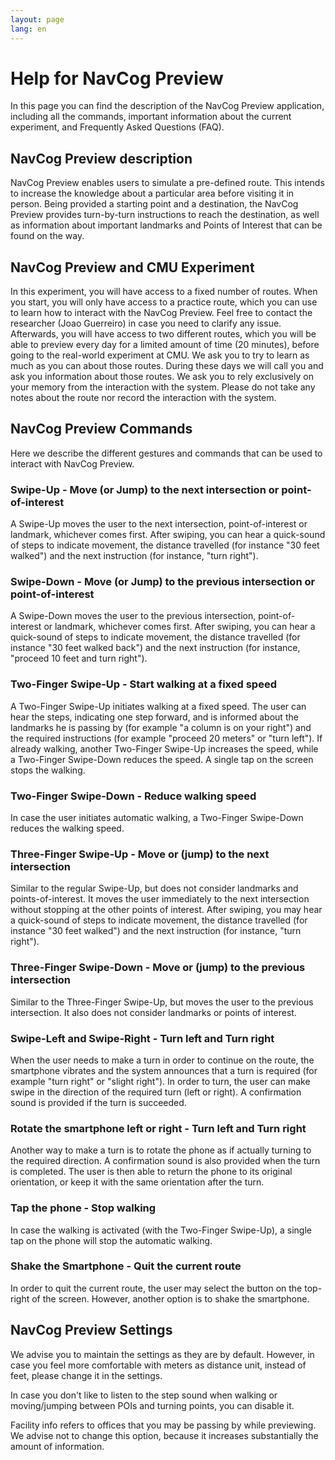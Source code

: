 ```yaml
---
layout: page
lang: en
---
```


# Help for NavCog Preview

In this page you can find the description of the NavCog Preview application, including all the commands, important information about the current experiment, and Frequently Asked Questions (FAQ).

## NavCog Preview description
NavCog Preview enables users to simulate a pre-defined route. This intends to increase the knowledge about a particular area before visiting it in person.
Being provided a starting point and a destination, the NavCog Preview provides turn-by-turn instructions to reach the destination, as well as information about important landmarks and Points of Interest that can be found on the way.

## NavCog Preview and CMU Experiment
In this experiment, you will have access to a fixed number of routes. When you start, you will only have access to a practice route, which you can use to learn how to interact with the NavCog Preview. Feel free to contact the researcher (Joao Guerreiro) in case you need to clarify any issue.
Afterwards, you will have access to two different routes, which you will be able to preview every day for a limited amount of time (20 minutes), before going to the real-world experiment at CMU. We ask you to try to learn as much as you can about those routes.
During these days we will call you and ask you information about those routes. We ask you to rely exclusively on your memory from the interaction with the system. Please do not take any notes about the route nor record the interaction with the system.


## NavCog Preview Commands
Here we describe the different gestures and commands that can be used to interact with NavCog Preview. 

### Swipe-Up - Move (or Jump) to the next intersection or point-of-interest
A Swipe-Up moves the user to the next intersection, point-of-interest or landmark, whichever comes first. After swiping, you can hear a quick-sound of steps to indicate movement, the distance travelled (for instance "30 feet walked") and the next instruction (for instance, "turn right").

### Swipe-Down - Move (or Jump) to the previous intersection or point-of-interest
A Swipe-Down moves the user to the previous intersection, point-of-interest or landmark, whichever comes first. After swiping, you can hear a quick-sound of steps to indicate movement, the distance travelled (for instance "30 feet walked back") and the next instruction (for instance, "proceed 10 feet and turn right").

### Two-Finger Swipe-Up - Start walking at a fixed speed
A Two-Finger Swipe-Up initiates walking at a fixed speed. The user can hear the steps, indicating one step forward, and is informed about the landmarks he is passing by (for example "a column is on your right") and the required instructions (for example "proceed 20 meters" or "turn left").
If already walking, another Two-Finger Swipe-Up increases the speed, while a Two-Finger Swipe-Down reduces the speed.
A single tap on the screen stops the walking.

### Two-Finger Swipe-Down - Reduce walking speed
In case the user initiates automatic walking, a Two-Finger Swipe-Down reduces the walking speed. 

### Three-Finger Swipe-Up - Move or (jump) to the next intersection
Similar to the regular Swipe-Up, but does not consider landmarks and points-of-interest. It moves the user immediately to the next intersection without stopping at the other points of interest.
After swiping, you may hear a quick-sound of steps to indicate movement, the distance travelled (for instance "30 feet walked") and the next instruction (for instance, "turn right").

### Three-Finger Swipe-Down - Move or (jump) to the previous intersection
Similar to the Three-Finger Swipe-Up, but moves the user to the previous intersection. It also does not consider landmarks or points of interest.

### Swipe-Left and Swipe-Right - Turn left and Turn right
When the user needs to make a turn in order to continue on the route, the smartphone vibrates and the system announces that a turn is required (for example "turn right" or "slight right"). In order to turn, the user can make swipe in the direction of the required turn (left or right). A confirmation sound is provided if the turn is succeeded. 

### Rotate the smartphone left or right - Turn left and Turn right
Another way to make a turn is to rotate the phone as if actually turning to the required direction. A confirmation sound is also provided when the turn is completed. The user is then able to return the phone to its original orientation, or keep it with the same orientation after the turn. 

### Tap the phone - Stop walking
In case the walking is activated (with the Two-Finger Swipe-Up), a single tap on the phone will stop the automatic walking.

### Shake the Smartphone - Quit the current route
In order to quit the current route, the user may select the button on the top-right of the screen. However, another option is to shake the smartphone.

## NavCog Preview Settings
We advise you to maintain the settings as they are by default.
However, in case you feel more comfortable with meters as distance unit, instead of feet, please change it in the settings.

In case you don't like to listen to the step sound when walking or moving/jumping between POIs and turning points, you can disable it.

Facility info refers to offices that you may be passing by while previewing. We advise not to change this option, because it increases substantially the amount of information.
